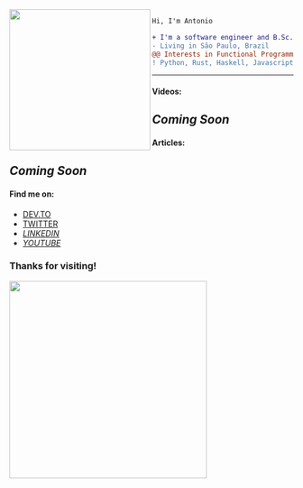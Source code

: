 <img src="https://i.giphy.com/media/l3vRmVv5P01I5NDAA/giphy.webp" width="250"  align="left"/>

``` diff
Hi, I'm Antonio

+ I'm a software engineer and B.Sc. in Computer Science
- Living in São Paulo, Brazil
@@ Interests in Functional Programming, Emacs, Open Source Softwares, CTF, Bug Bounty, Programming Languages @@
! Python, Rust, Haskell, Javascript and Flutter
```

---
#### Videos:
*Coming Soon*
---
#### Articles:
*Coming Soon*
---
#### Find me on:
- [DEV.TO](https://dev.to/tiotoninho)
- [TWITTER](https://twitter.com/apenasantoniov)
- [*LINKEDIN*](https://www.linkedin.com/in/antoniomouravs/)
- [*YOUTUBE*]()

### Thanks for visiting!
<img src="https://media.giphy.com/media/rN7YEOsLbeJPogHQhr/giphy.gif" width="350"  align="left"/>
